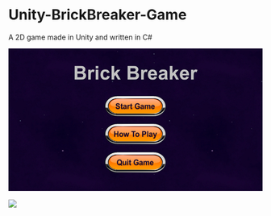 # Unity-BrickBreaker-Game

A 2D game made in Unity and written in C#

![](Images/Menu.png)  

![](Images/Game2.png)  
